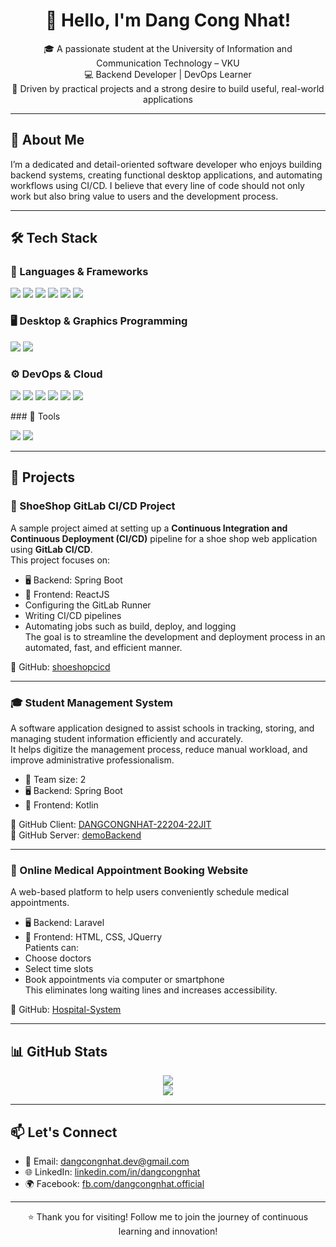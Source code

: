 <h1 align="center">👋 Hello, I'm Dang Cong Nhat!</h1>

<p align="center">
  🎓 A passionate student at the University of Information and Communication Technology – VKU <br/>
  💻 Backend Developer | DevOps Learner  <br/>
  🚀 Driven by practical projects and a strong desire to build useful, real-world applications
</p>

---

## 🧠 About Me

I’m a dedicated and detail-oriented software developer who enjoys building backend systems, creating functional desktop applications, and automating workflows using CI/CD. I believe that every line of code should not only work but also bring value to users and the development process.

---

## 🛠️ Tech Stack

### 🧩 Languages & Frameworks

<p align="left">
  <img src="https://img.shields.io/badge/Java-%23ED8B00?style=for-the-badge&logo=java&logoColor=white"/>
  <img src="https://img.shields.io/badge/Laravel-%23FF2D20?style=for-the-badge&logo=laravel&logoColor=white"/>
  <img src="https://img.shields.io/badge/Kotlin-%230095D5?style=for-the-badge&logo=kotlin&logoColor=white"/>
  <img src="https://img.shields.io/badge/SpringBoot-%236DB33F?style=for-the-badge&logo=springboot&logoColor=white"/>
  <img src="https://img.shields.io/badge/Thymeleaf-%23005F0F?style=for-the-badge&logo=thymeleaf&logoColor=white"/>
  <img src="https://img.shields.io/badge/React-%2361DAFB?style=for-the-badge&logo=react&logoColor=black"/> </p>
</p>

### 🖥️ Desktop & Graphics Programming

<p align="left">
  <img src="https://img.shields.io/badge/Java%20Swing-%23007396?style=for-the-badge&logo=java&logoColor=white"/>
  <img src="https://img.shields.io/badge/OpenGL-%23FFFFFF?style=for-the-badge&logo=opengl&logoColor=black"/>
</p>

### ⚙️ DevOps & Cloud

<p align="left">
  <img src="https://img.shields.io/badge/Git-%23F05032?style=for-the-badge&logo=git&logoColor=white"/>
  <img src="https://img.shields.io/badge/GitLab%20CI/CD-%23FC6D26?style=for-the-badge&logo=gitlab&logoColor=white"/>
  <img src="https://img.shields.io/badge/Jenkins-%23D24939?style=for-the-badge&logo=jenkins&logoColor=white"/>
  <img src="https://img.shields.io/badge/Docker-%232496ED?style=for-the-badge&logo=docker&logoColor=white"/>
  <img src="https://img.shields.io/badge/AWS-%23FF9900?style=for-the-badge&logo=amazonaws&logoColor=white"/>
  <img src="https://img.shields.io/badge/Cloud%20Computing-%23007396?style=for-the-badge&logo=cloud&logoColor=white"/>
</p>
### 🧰 Tools
<p align="left"> 
<img src="https://img.shields.io/badge/Figma-%23F24E1E?style=for-the-badge&logo=figma&logoColor=white"/> 
  <img src="https://img.shields.io/badge/Draw.io-%23FF9900?style=for-the-badge&logo=diagrams.net&logoColor=white"/> 
</p>

---

## 🚀 Projects

### 👟 ShoeShop GitLab CI/CD Project

A sample project aimed at setting up a **Continuous Integration and Continuous Deployment (CI/CD)** pipeline for a shoe shop web application using **GitLab CI/CD**.  
This project focuses on:
- 🖥️ Backend: Spring Boot  
- 📱 Frontend: ReactJS  
- Configuring the GitLab Runner
- Writing CI/CD pipelines
- Automating jobs such as build, deploy, and logging  
The goal is to streamline the development and deployment process in an automated, fast, and efficient manner.

🔗 GitHub: [shoeshopcicd](https://github.com/dangcongnhat2004/shoeshopcicd.git)

---

### 🎓 Student Management System

A software application designed to assist schools in tracking, storing, and managing student information efficiently and accurately.  
It helps digitize the management process, reduce manual workload, and improve administrative professionalism.

- 👥 Team size: 2  
- 🖥️ Backend: Spring Boot  
- 📱 Frontend: Kotlin  

🔗 GitHub Client: [DANGCONGNHAT-22204-22JIT](https://github.com/dangcongnhat2004/DANGCONGNHAT-22204-22JIT)  
🔗 GitHub Server: [demoBackend](https://github.com/dangcongnhat2004/be_studentmanagement)

---

### 🏥 Online Medical Appointment Booking Website

A web-based platform to help users conveniently schedule medical appointments. 
- 🖥️ Backend: Laravel  
- 📱 Frontend: HTML, CSS, JQuerry  
Patients can:
- Choose doctors
- Select time slots
- Book appointments via computer or smartphone  
This eliminates long waiting lines and increases accessibility.

🔗 GitHub: [Hospital-System](https://github.com/t-ch-c-bong-dem/Hospital-System)

---

## 📊 GitHub Stats

<p align="center">
  <img src="https://github-readme-stats.vercel.app/api?username=dangcongnhat2004&show_icons=true&theme=tokyonight"/>
  <br/>
  <img src="https://github-readme-stats.vercel.app/api/top-langs/?username=dangcongnhat2004&layout=compact&theme=tokyonight"/>
</p>

---

## 📫 Let's Connect

- 📧 Email: [dangcongnhat.dev@gmail.com](mailto:dangcongnhat2004@gmail.com)
- 🌐 LinkedIn: [linkedin.com/in/dangcongnhat](https://linkedin.com/in/dangcongnhat)
- 🌍 Facebook: [fb.com/dangcongnhat.official](https://www.facebook.com/dang.nhat.735)

---

<p align="center">⭐ Thank you for visiting! Follow me to join the journey of continuous learning and innovation!</p>

